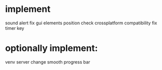 # implement

sound alert
fix gui elements position
check crossplatform compatibility
fix timer key

# optionally implement: 

venv
server change
smooth progress bar
